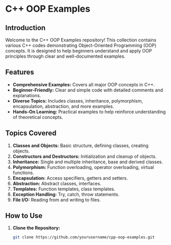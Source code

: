 # C++ OOP Examples

## Introduction

Welcome to the C++ OOP Examples repository! This collection contains various C++ codes demonstrating Object-Oriented Programming (OOP) concepts. It is designed to help beginners understand and apply OOP principles through clear and well-documented examples.

## Features

- **Comprehensive Examples:** Covers all major OOP concepts in C++.
- **Beginner-Friendly:** Clear and simple code with detailed comments and explanations.
- **Diverse Topics:** Includes classes, inheritance, polymorphism, encapsulation, abstraction, and more examples.
- **Hands-On Learning:** Practical examples to help reinforce understanding of theoretical concepts.

## Topics Covered

1. **Classes and Objects:** Basic structure, defining classes, creating objects.
2. **Constructors and Destructors:** Initialization and cleanup of objects.
3. **Inheritance:** Single and multiple inheritance, base and derived classes.
4. **Polymorphism:** Function overloading, operator overloading, virtual functions.
5. **Encapsulation:** Access specifiers, getters and setters.
6. **Abstraction:** Abstract classes, interfaces.
7. **Templates:** Function templates, class templates.
8. **Exception Handling:** Try, catch, throw statements.
9. **File I/O:** Reading from and writing to files.

## How to Use

1. **Clone the Repository:**
   ```bash
   git clone https://github.com/yourusername/cpp-oop-examples.git
